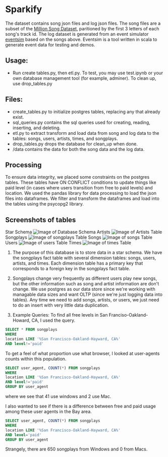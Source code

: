 # Sparkify
The dataset contains song json files and log json files. The song files are a subset of the [Million Song Dataset](https://labrosa.ee.columbia.edu/millionsong/), paritioned by the first 3 letters of each song's track id. The log dataset is generated from an event simulator [eventsim](https://github.com/Interana/eventsim) based on the songs above. Eventsim is a tool written in scala to generate event data for testing and demos.

## Usage: 
* Run create tables.py, then etl.py. To test, you may use test.ipynb or your own database management tool (for example, adminer). To clean up, use drop_tables.py

## Files:
* create_tables.py to initialize postgres tables, replacing any that already exist.
* sql_queries.py contains the sql queries used for creating, reading, inserting, and deleting.
* etl.py to extract transform and load data from song and log data to the tables: songs, users, artists, times, and songplays.
* drop_tables.py drops the database for clean_up when done.
* /data contains the data for both the song data and the log data.

## Processing
To ensure data integrity, we placed some constraints on the postgres tables. These tables have ON CONFLICT conditions to update things like paid level (in cases where users transition from free to paid levels) and location. We used the pandas library for data processing to load the json files into dataframes. We filter and transform the dataframes and load into the tables using the psycopg2 library.

## Screenshots of tables
Star Schema
![Image of Database Schema](https://github.com/gnublet/sparkify_1/images/database_schema.png)
Artists
![Image of Artists Table](https://github.com/gnublet/sparkify_1/images/artists.png)
Songplays
![Image of songplays Table](https://github.com/gnublet/sparkify_1/images/songplays.png)
Songs
![Image of songs Table](https://github.com/gnublet/sparkify_1/images/songs.png)
Users
![Image of users Table](https://github.com/gnublet/sparkify_1/images/users.png)
Times
![Image of times Table](https://github.com/gnublet/sparkify_1/images/times.png)

1. The purpose of this database is to store data in a star schema. We have the songplays fact table with several dimension tables: songs, users, artists, and times. Each dimension table has a primary key that corresponds to a foreign key in the songplays fact table.

2. Songplays change very frequently as different users play new songs, but the other information such as song and artist information are don't change. We use postgres as our data store since we're working with managable data sizes and want OLTP (since we're just logging data into tables). Any time we need to add songs, artists, or users, we just need to do an insert with very little data duplication.

3. Example Queries: To find all free levels in San Franciso-Oakland-Howard, CA, I used the query.

```sql
SELECT * FROM songplays 
WHERE 
location LIKE '%San Francisco-Oakland-Hayward, CA%'
AND level!='paid'
```

To get a feel of what proportion use what browser, I looked at user-agents counts within this population.
```sql
SELECT user_agent, COUNT(*) FROM songplays 
WHERE 
location LIKE '%San Francisco-Oakland-Hayward, CA%'
AND level!='paid'
GROUP BY user_agent
```

where we see that 41 use windows and 2 use Mac.

I also wanted to see if there is a difference between free and paid usage among these user agents in the Bay area.

```sql
SELECT user_agent, COUNT(*) FROM songplays 
WHERE 
location LIKE '%San Francisco-Oakland-Hayward, CA%'
AND level='paid'
GROUP BY user_agent
```
Strangely, there are 650 songplays from Windows and 0 from Macs.